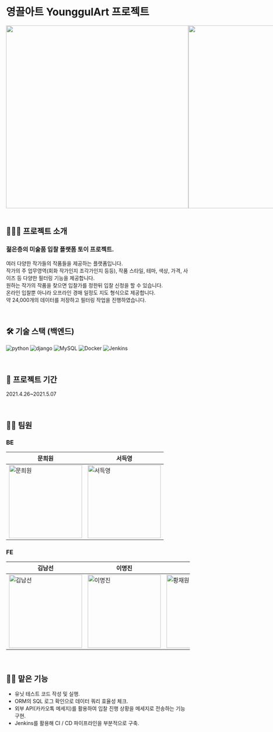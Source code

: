 # 영끌아트 YounggulArt 프로젝트

<div style="display: flex;">
  <img src="https://user-images.githubusercontent.com/63729090/122905775-795dba80-d38c-11eb-9388-8ab04c61989c.gif" alt="" width="500" />
  <img src="https://user-images.githubusercontent.com/63729090/122911290-1c650300-d392-11eb-818a-1493b85a1e3a.gif" alt="" width="500" />
</div>

<br/>

## 💁🏻‍♀️ 프로젝트 소개
### 젊은층의 미술품 입찰 플랫폼 토이 프로젝트.
여러 다양한 작가들의 작품들을 제공하는 플랫폼입니다.<br/>
작가의 주 업무영역(회화 작가인지 조각가인지 등등), 작품 스타일, 테마, 색상, 가격, 사이즈 등 다양한 필터링 기능을 제공합니다.<br/>
원하는 작가의 작품을 찾으면 입찰가를 정한뒤 입찰 신청을 할 수 있습니다.<br/>
온라인 입찰뿐 아니라 오프라인 경매 일정도 지도 형식으로 제공합니다.<br/>
약 24,000개의 데이터를 저장하고 필터링 작업을 진행하였습니다.<br/>


<br />

## 🛠 기술 스택 (백엔드)

![python](https://camo.githubusercontent.com/94be0a2e5be142925615e5821d97137a930d08fc154962ce43860f1957e6661e/68747470733a2f2f696d672e736869656c64732e696f2f62616467652f507974686f6e2d3337373641423f7374796c653d666f722d7468652d6261646765266c6f676f3d707974686f6e266c6f676f436f6c6f723d7768697465)
![django](https://img.shields.io/badge/Django-092E20?style=for-the-badge&logo=django&logoColor=green)
![MySQL](https://img.shields.io/badge/MySQL-00000F?style=for-the-badge&logo=mysql&logoColor=white)
![Docker](https://img.shields.io/badge/Docker-2CA5E0?style=for-the-badge&logo=docker&logoColor=white)
![Jenkins](https://img.shields.io/badge/Jenkins-D24939?style=for-the-badge&logo=Jenkins&logoColor=white)

<br />

## 📆 프로젝트 기간

2021.4.26~2021.5.07

<br />

## 👫🏻 팀원

### BE

|문희원|서득영|
|----|----|
| <a href="https://github.com/moonimooni"><img src="https://avatars.githubusercontent.com/u/63729090?v=4" alt="문희원" width="200" /></a>|<a href="https://github.com/ulr0"><img src="https://avatars.githubusercontent.com/u/78151345?v=4" alt="서득영" width="200" /></a>|

### FE
|김남선|이명진|황재원|
|---|---|---|
|<a href="https://github.com/kimnamsun"><img src="https://avatars.githubusercontent.com/u/66931791?v=4" alt="김남선" width="200" /></a>|<a href="https://github.com/hwang-jaewon"><img src="https://avatars.githubusercontent.com/u/75825734?v=4" alt="이명진" width="200" /></a>|<a href="https://github.com/hwang-jaewon"><img src="https://avatars.githubusercontent.com/u/78062522?v=4" alt="황재원" width="200" /></a>

<br />

## 💪🏻 맡은 기능
- 유닛 테스트 코드 작성 및 실행.
- ORM의 SQL 로그 확인으로 데이터 쿼리 효율성 체크.
- 외부 API(카카오톡 메세지)를 활용하여 입찰 진행 상황을 메세지로 전송하는 기능 구현.
- Jenkins를 활용해 CI / CD 파이프라인을 부분적으로 구축.
